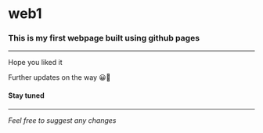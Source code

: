 # web1

### This is my first webpage built using github pages
---
Hope you liked it 

Further updates on the way 😀🙂

#### Stay tuned 

---

_Feel free to suggest any changes_

